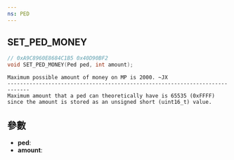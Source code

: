 ```yaml
---
ns: PED
---
```

## SET_PED_MONEY

```c
// 0xA9C8960E8684C1B5 0x40D90BF2
void SET_PED_MONEY(Ped ped, int amount);
```

```
Maximum possible amount of money on MP is 2000. ~JX  
-----------------------------------------------------------------------------  
Maximum amount that a ped can theoretically have is 65535 (0xFFFF) since the amount is stored as an unsigned short (uint16_t) value.  
```

## 參數
* **ped**: 
* **amount**: 


